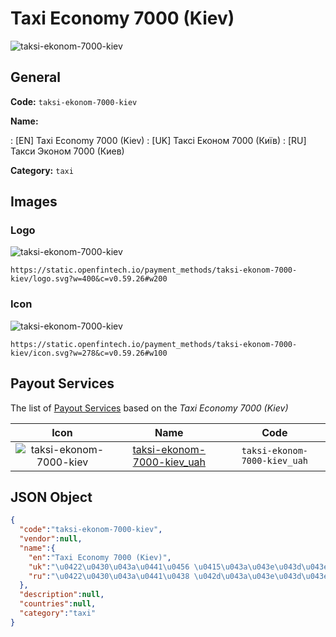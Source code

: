 
# Taxi Economy 7000 (Kiev) 
![taksi-ekonom-7000-kiev](https://static.openfintech.io/payment_methods/taksi-ekonom-7000-kiev/logo.svg?w=400&c=v0.59.26#w200)  

## General 
**Code:** `taksi-ekonom-7000-kiev` 
 
**Name:** 
 
:	[EN] Taxi Economy 7000 (Kiev) 
:	[UK] Таксі Економ 7000 (Київ) 
:	[RU] Такси Эконом 7000 (Киев) 
 
**Category:** `taxi` 
 

## Images 

### Logo 
![taksi-ekonom-7000-kiev](https://static.openfintech.io/payment_methods/taksi-ekonom-7000-kiev/logo.svg?w=400&c=v0.59.26#w200)  

```
https://static.openfintech.io/payment_methods/taksi-ekonom-7000-kiev/logo.svg?w=400&c=v0.59.26#w200
```  

### Icon 
![taksi-ekonom-7000-kiev](https://static.openfintech.io/payment_methods/taksi-ekonom-7000-kiev/icon.svg?w=278&c=v0.59.26#w100)  

```
https://static.openfintech.io/payment_methods/taksi-ekonom-7000-kiev/icon.svg?w=278&c=v0.59.26#w100
```  

## Payout Services 
 
The list of [Payout Services](/payout-services/) based on the _Taxi Economy 7000 (Kiev)_ 

|Icon|Name|Code| 
|:---:|:---:|:---:| 
|![taksi-ekonom-7000-kiev](https://static.openfintech.io/payout_methods/taksi-ekonom-7000-kiev/icon.svg?w=278&c=v0.59.26#w40) |[taksi-ekonom-7000-kiev_uah](/payout-services/taksi-ekonom-7000-kiev_uah/)|`taksi-ekonom-7000-kiev_uah`| 
 

## JSON Object 

```json
{
  "code":"taksi-ekonom-7000-kiev",
  "vendor":null,
  "name":{
    "en":"Taxi Economy 7000 (Kiev)",
    "uk":"\u0422\u0430\u043a\u0441\u0456 \u0415\u043a\u043e\u043d\u043e\u043c 7000 (\u041a\u0438\u0457\u0432)",
    "ru":"\u0422\u0430\u043a\u0441\u0438 \u042d\u043a\u043e\u043d\u043e\u043c 7000 (\u041a\u0438\u0435\u0432)"
  },
  "description":null,
  "countries":null,
  "category":"taxi"
}
```  
